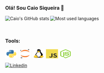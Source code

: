 ### Olá! Sou Caio Siqueira 🤙

![Caio's GitHub stats](https://github-readme-stats.vercel.app/api?username=caiocsiqueira&show_icons=true&theme=synthwave)
![Most used languages](https://github-readme-stats.vercel.app/api/top-langs/?username=caiocsiqueira&layout=compact&langs_count=8&theme=synthwave)

<div style="display: inline_block"><br>
  <h3 align="left">Tools:</h3>
  <img align="center"  height="30" width="40" src="https://raw.githubusercontent.com/devicons/devicon/master/icons/python/python-original.svg">
  <img align="center"  height="30" width="40" src="https://raw.githubusercontent.com/devicons/devicon/master/icons/jupyter/jupyter-original.svg">
  <img align="center"  height="30" width="40" src="https://raw.githubusercontent.com/devicons/devicon/master/icons/linux/linux-original.svg">
  <img align="center"  height="30" width="40" src="https://raw.githubusercontent.com/devicons/devicon/master/icons/javascript/javascript-original.svg">
  <img align="center"  height="30" width="40" src="https://raw.githubusercontent.com/devicons/devicon/master/icons/nodejs/nodejs-original.svg">
  <br/>
  
 

[![Linkedin](https://img.shields.io/badge/LinkedIn-0077B5?style=for-the-badge&logo=linkedin&logoColor=white)](https://www.linkedin.com/in/caiocesarsiqueira)




<!---
CaiocSiqueira/CaiocSiqueira is a ✨ special ✨ repository because its `README.md` (this file) appears on your GitHub profile.
You can click the Preview link to take a look at your changes.
--->
